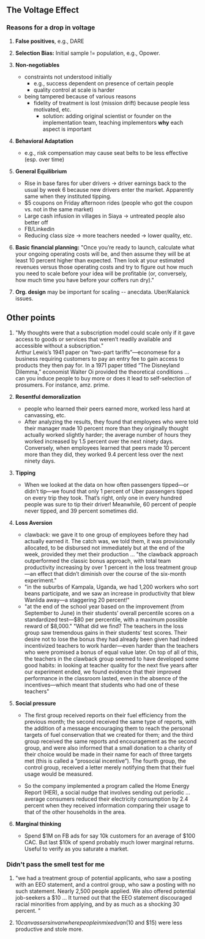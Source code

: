 ## The Voltage Effect

### Reasons for a drop in voltage

1. **False positives**, e.g., DARE

2. **Selection Bias:** Initial sample != population, e.g., Opower. 

3. **Non-negotiables**
	- constraints not understood initially
		- e.g., success dependent on presence of certain people
		- quality control at scale is harder
	- being tampered because of various reasons
		- fidelity of treatment is lost (mission drift) because people less motivated, etc. 
			- solution: adding original scientist or founder on the implementation team, teaching implementors **why** each aspect is important

4. **Behavioral Adaptation**
	- e.g., risk compensation may cause seat belts to be less effective (esp. over time)

5. **General Equilibrium**
	- Rise in base fares for uber drivers -> driver earnings back to the usual by week 6 because new drivers enter the market. Apparently same when they instituted tipping.
	- $5 coupons on Friday afternoon rides (people who got the coupon vs. not in the same market)
	- Large cash infusion in villages in Siaya -> untreated people also better off
	- FB/Linkedin
	- Reducing class size -> more teachers needed -> lower quality, etc.

6. **Basic financial planning:** "Once you’re ready to launch, calculate what your ongoing operating costs will be, and then assume they will be at least 10 percent higher than expected. Then look at your estimated revenues versus those operating costs and try to figure out how much you need to scale before your idea will be profitable (or, conversely, how much time you have before your coffers run dry)."

7. **Org. design** may be important for scaling -- anecdata. Uber/Kalanick issues.

## Other points

1. "My thoughts were that a subscription model could scale only if it gave access to goods or services that weren’t readily available and accessible without a subscription."  
	Arthur Lewis’s 1941 paper on “two-part tariffs”—economese for a business requiring customers to pay an entry fee to gain access to products they then pay for.
	In a 1971 paper titled “The Disneyland Dilemma,” economist Walter Oi provided the theoretical conditions ... can you induce people to buy more or does it lead to self-selection of prosumers. For instance, amz. prime.

2. **Resentful demoralization**
	- people who learned their peers earned more, worked less hard at canvassing, etc.
	- After analyzing the results, they found that employees who were told their manager made 10 percent more than they originally thought actually worked slightly harder; the average number of hours they worked increased by 1.5 percent over the next ninety days. Conversely, when employees learned that peers made 10 percent more than they did, they worked 9.4 percent less over the next ninety days.

3. **Tipping**
	- When we looked at the data on how often passengers tipped—or didn’t tip—we found that only 1 percent of Uber passengers tipped on every trip they took. That’s right, only one in every hundred people was sure to tip their driver! Meanwhile, 60 percent of people never tipped, and 39 percent sometimes did.

4. **Loss Aversion**
	- clawback: we gave it to one group of employees before they had actually earned it. The catch was, we told them, it was provisionally allocated, to be disbursed not immediately but at the end of the week, provided they met their production ... "the clawback approach outperformed the classic bonus approach, with total team productivity increasing by over 1 percent in the loss treatment group—an effect that didn’t diminish over the course of the six-month experiment."
	- "in the suburbs of Kampala, Uganda, we had 1,200 workers who sort beans participate, and we saw an increase in productivity that blew Wanlida away—a staggering 20 percent!"
	- "at the end of the school year based on the improvement (from September to June) in their students’ overall percentile scores on a standardized test—\$80 per percentile, with a maximum possible reward of \$8,000." "What did we find? The teachers in the loss group saw tremendous gains in their students’ test scores. Their desire not to lose the bonus they had already been given had indeed incentivized teachers to work harder—even harder than the teachers who were promised a bonus of equal value later. On top of all of this, the teachers in the clawback group seemed to have developed some good habits: in looking at teacher quality for the next five years after our experiment ended, we found evidence that their improved performance in the classroom lasted, even in the absence of the incentives—which meant that students who had one of these teachers"

5. **Social pressure**
	- The first group received reports on their fuel efficiency from the previous month; the second received the same type of reports, with the addition of a message encouraging them to reach the personal targets of fuel conservation that we created for them; and the third group received the same reports and encouragement as the second group, and were also informed that a small donation to a charity of their choice would be made in their name for each of three targets met (this is called a “prosocial incentive”). The fourth group, the control group, received a letter merely notifying them that their fuel usage would be measured.

	- So the company implemented a program called the Home Energy Report (HER), a social nudge that involves sending out periodic ... average consumers reduced their electricity consumption by 2.4 percent when they received information comparing their usage to that of the other households in the area.

6. **Marginal thinking**
	- Spend \$1M on FB ads for say 10k customers for an average of \$100 CAC. But last \$10k of spend probably much lower marginal returns. Useful to verify as you saturate a market.


### Didn't pass the smell test for me

1. "we had a treatment group of potential applicants, who saw a posting with an EEO statement, and a control group, who saw a posting with no such statement. Nearly 2,500 people applied. We also offered potential job-seekers a $10 ... It turned out that the EEO statement discouraged racial minorities from applying, and by as much as a shocking 30 percent. "

2. $10 canvassers in van where people in mixed van ($10 and $15) were less productive and stole more. 